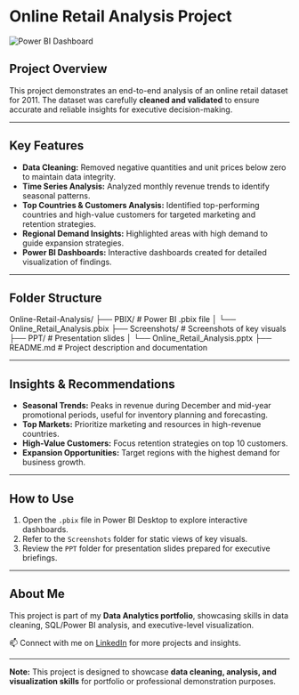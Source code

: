 # Online Retail Analysis Project

![Power BI Dashboard](Screenshots/dashboard_screenshot.png)

## Project Overview
This project demonstrates an end-to-end analysis of an online retail dataset for 2011. The dataset was carefully **cleaned and validated** to ensure accurate and reliable insights for executive decision-making.

---

## Key Features
- **Data Cleaning:** Removed negative quantities and unit prices below zero to maintain data integrity.
- **Time Series Analysis:** Analyzed monthly revenue trends to identify seasonal patterns.
- **Top Countries & Customers Analysis:** Identified top-performing countries and high-value customers for targeted marketing and retention strategies.
- **Regional Demand Insights:** Highlighted areas with high demand to guide expansion strategies.
- **Power BI Dashboards:** Interactive dashboards created for detailed visualization of findings.

---

## Folder Structure
Online-Retail-Analysis/
├── PBIX/ # Power BI .pbix file
│ └── Online_Retail_Analysis.pbix
├── Screenshots/ # Screenshots of key visuals
├── PPT/ # Presentation slides
│ └── Online_Retail_Analysis.pptx
├── README.md # Project description and documentation


---

## Insights & Recommendations
- **Seasonal Trends:** Peaks in revenue during December and mid-year promotional periods, useful for inventory planning and forecasting.
- **Top Markets:** Prioritize marketing and resources in high-revenue countries.
- **High-Value Customers:** Focus retention strategies on top 10 customers.
- **Expansion Opportunities:** Target regions with the highest demand for business growth.

---

## How to Use
1. Open the `.pbix` file in Power BI Desktop to explore interactive dashboards.
2. Refer to the `Screenshots` folder for static views of key visuals.
3. Review the `PPT` folder for presentation slides prepared for executive briefings.

---

## About Me
This project is part of my **Data Analytics portfolio**, showcasing skills in data cleaning, SQL/Power BI analysis, and executive-level visualization.  

📫 Connect with me on [LinkedIn](https://www.linkedin.com/in/hrishikesh-kulat-28b559373/) for more projects and insights.

---

**Note:** This project is designed to showcase **data cleaning, analysis, and visualization skills** for portfolio or professional demonstration purposes.
